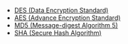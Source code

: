<!-- docs/javascript/_sidebar.md -->

* [DES (Data Encryption Standard)](code/des)
* [AES (Advance Encryption Standard)](code/AES)
* [MD5 (Message-digest Algorithm 5)](code/MD5)
* [SHA (Secure Hash Algorithm)](code/SHA)
